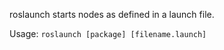 roslaunch starts nodes as defined in a launch file.

Usage:
	`roslaunch [package] [filename.launch]`

